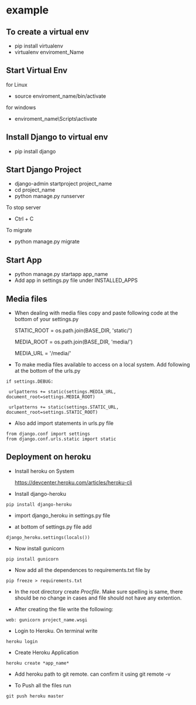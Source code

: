 # example

## To create a virtual env
 - pip install virtualenv
 - virtualenv enviroment_Name
 
 ## Start Virtual Env
 for Linux
 - source enviroment_name/bin/activate
 
 for windows
 - enviroment_name\Scripts\activate
 
 ## Install Django to virtual env
  - pip install django
  
 ## Start Django Project
  - django-admin startproject project_name
  - cd project_name
  - python manage.py runserver
  
  To stop server
  - Ctrl + C
  
  To migrate
  - python manage.py migrate
  
 ## Start App
  - python manage.py startapp app_name
  - Add app in settings.py file under INSTALLED_APPS
  
 ## Media files
 
  - When dealing with media files copy and paste following code at the bottom of your settings.py
   
    STATIC_ROOT = os.path.join(BASE_DIR, 'static/')

    MEDIA_ROOT = os.path.join(BASE_DIR, 'media/')
    
    MEDIA_URL = '/media/'
    
   - To make media files available to access on a local system. Add following at the bottom of the urls.py
   
    if settings.DEBUG:
   
     urlpatterns += static(settings.MEDIA_URL, document_root=settings.MEDIA_ROOT)
    
     urlpatterns += static(settings.STATIC_URL, document_root=settings.STATIC_ROOT)
     
   - Also add import statements in urls.py file
   
    from django.conf import settings
    from django.conf.urls.static import static
    
  
  ## Deployment on heroku
   - Install heroku on System
   
     https://devcenter.heroku.com/articles/heroku-cli
   
   - Install django-heroku
   
    pip install django-heroku
   
   - import django_heroku in settings.py file
   
   - at bottom of settings.py file add 
   
    django_heroku.settings(locals())
   
   - Now install gunicorn
   
    pip install gunicorn
    
   - Now add all the dependences to requirements.txt file by
    
    pip freeze > requirements.txt
    
   - In the root directory create *Procfile*. Make sure spelling is same, there should be no change in cases and file should not have any extention.
   
   - After creating the file write the following:
   
    web: gunicorn project_name.wsgi
    
   - Login to Heroku. On terminal write
   
    heroku login

   - Create Heroku Application
   
    heroku create *app_name*
    
   - Add heroku path to git remote. can confirm it using git remote -v
   
   - To Push all the files run
   
    git push heroku master
    
    
